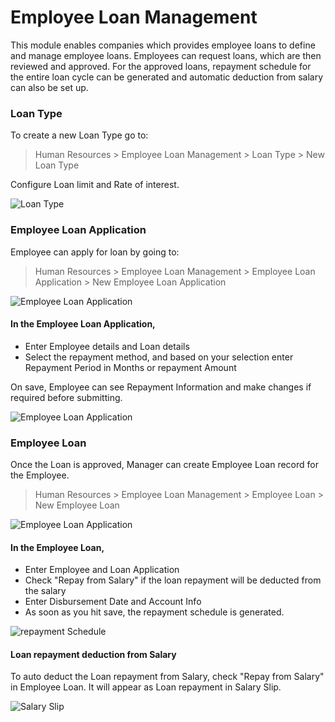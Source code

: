 <!-- add-breadcrumbs -->
<!-- add-breadcrumbs -->
# Employee Loan Management
This module enables companies which provides employee loans to define and manage employee loans.
Employees can request loans, which are then reviewed and approved. For the approved loans, 
repayment schedule for the entire loan cycle can be generated and automatic deduction from salary can also be set up. 

### Loan Type
To create a new Loan Type go to:

> Human Resources > Employee Loan Management > Loan Type > New Loan Type

Configure Loan limit and Rate of interest.

<img class="screenshot" alt="Loan Type" src="/docs/assets/img/human-resources/loan-type.png">

### Employee Loan Application

Employee can apply for loan by going to:

> Human Resources > Employee Loan Management > Employee Loan Application > New Employee Loan Application

<img class="screenshot" alt="Employee Loan Application" src="/docs/assets/img/human-resources/employee-loan-application.png">

#### In the Employee Loan Application,

  * Enter Employee details and Loan details
  * Select the repayment method, and based on your selection enter Repayment Period in Months or repayment Amount
  
On save, Employee can see Repayment Information and make changes if required before submitting.

<img class="screenshot" alt="Employee Loan Application" src="/docs/assets/img/human-resources/repayment-info.png">

### Employee Loan

Once the Loan is approved, Manager can create Employee Loan record for the Employee.

> Human Resources > Employee Loan Management > Employee Loan > New Employee Loan

<img class="screenshot" alt="Employee Loan Application" src="/docs/assets/img/human-resources/employee-loan.png">

#### In the Employee Loan,

 * Enter Employee and Loan Application
 * Check "Repay from Salary" if the loan repayment will be deducted from the salary
 * Enter Disbursement Date and Account Info
 * As soon as you hit save, the repayment schedule is generated.
 
<img class="screenshot" alt="repayment Schedule" src="/docs/assets/img/human-resources/repayment-schedule.png">

#### Loan repayment deduction from Salary

To auto deduct the Loan repayment from Salary, check "Repay from Salary" in Employee Loan. It will appear as Loan repayment in Salary Slip.

<img class="screenshot" alt="Salary Slip" src="/docs/assets/img/human-resources/loan-repayment-salary-slip.png">


 